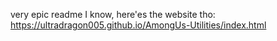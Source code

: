 very epic readme I know, here'es the website tho: https://ultradragon005.github.io/AmongUs-Utilities/index.html